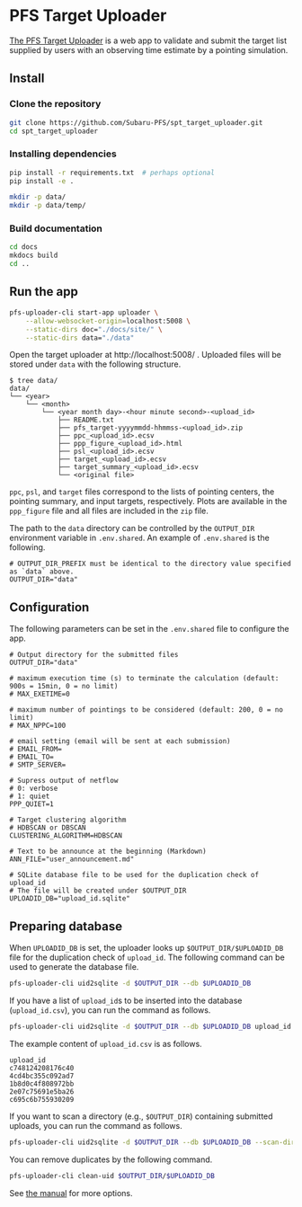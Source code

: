 # PFS Target Uploader

[The PFS Target Uploader](https://pfs-etc.naoj.hawaii.edu/uploader/) is a web app to validate and submit the target list supplied by users with an observing time estimate by a pointing simulation.

## Install

### Clone the repository

```sh
git clone https://github.com/Subaru-PFS/spt_target_uploader.git
cd spt_target_uploader
```

### Installing dependencies

```sh
pip install -r requirements.txt  # perhaps optional
pip install -e .

mkdir -p data/
mkdir -p data/temp/
```

### Build documentation

```sh
cd docs
mkdocs build
cd ..
```

## Run the app

```sh
pfs-uploader-cli start-app uploader \
    --allow-websocket-origin=localhost:5008 \
    --static-dirs doc="./docs/site/" \
    --static-dirs data="./data"
```

Open the target uploader at http://localhost:5008/ .
Uploaded files will be stored under `data` with the following structure.

```
$ tree data/
data/
└── <year>
    └── <month>
        └── <year month day>-<hour minute second>-<upload_id>
            ├── README.txt
            ├── pfs_target-yyyymmdd-hhmmss-<upload_id>.zip
            ├── ppc_<upload_id>.ecsv
            ├── ppp_figure_<upload_id>.html
            ├── psl_<upload_id>.ecsv
            ├── target_<upload_id>.ecsv
            ├── target_summary_<upload_id>.ecsv
            └── <original file>
```

`ppc`, `psl`, and `target` files correspond to the lists of pointing centers, the pointing summary, and input targets, respectively.
Plots are available in the `ppp_figure` file and all files are included in the `zip` file.

The path to the `data` directory can be controlled by the `OUTPUT_DIR` environment variable in `.env.shared`. An example of `.env.shared` is the following.

```
# OUTPUT_DIR_PREFIX must be identical to the directory value specified as `data` above.
OUTPUT_DIR="data"
```

## Configuration

The following parameters can be set in the `.env.shared` file to configure the app.

```
# Output directory for the submitted files
OUTPUT_DIR="data"

# maximum execution time (s) to terminate the calculation (default: 900s = 15min, 0 = no limit)
# MAX_EXETIME=0

# maximum number of pointings to be considered (default: 200, 0 = no limit)
# MAX_NPPC=100

# email setting (email will be sent at each submission)
# EMAIL_FROM=
# EMAIL_TO=
# SMTP_SERVER=

# Supress output of netflow
# 0: verbose
# 1: quiet
PPP_QUIET=1

# Target clustering algorithm
# HDBSCAN or DBSCAN
CLUSTERING_ALGORITHM=HDBSCAN

# Text to be announce at the beginning (Markdown)
ANN_FILE="user_announcement.md"

# SQLite database file to be used for the duplication check of upload_id
# The file will be created under $OUTPUT_DIR
UPLOADID_DB="upload_id.sqlite"
```

## Preparing database

When `UPLOADID_DB` is set, the uploader looks up `$OUTPUT_DIR/$UPLOADID_DB` file for the duplication check of `upload_id`.
The following command can be used to generate the database file.

```sh
pfs-uploader-cli uid2sqlite -d $OUTPUT_DIR --db $UPLOADID_DB
```

If you have a list of `upload_id`s to be inserted into the database (`upload_id.csv`), you can run the command as follows.

```sh
pfs-uploader-cli uid2sqlite -d $OUTPUT_DIR --db $UPLOADID_DB upload_id.csv
```

The example content of `upload_id.csv` is as follows.

```csv
upload_id
c748124208176c40
4cd4bc355c092ad7
1b8d0c4f808972bb
2e07c75691e5ba26
c695c6b755930209
```

If you want to scan a directory (e.g., `$OUTPUT_DIR`) containing submitted uploads, you can run the command as follows.

```sh
pfs-uploader-cli uid2sqlite -d $OUTPUT_DIR --db $UPLOADID_DB --scan-dir $OUTPUT_DIR
```

You can remove duplicates by the following command.

```sh
pfs-uploader-cli clean-uid $OUTPUT_DIR/$UPLOADID_DB
```

See [the manual](./cli.md) for more options.
